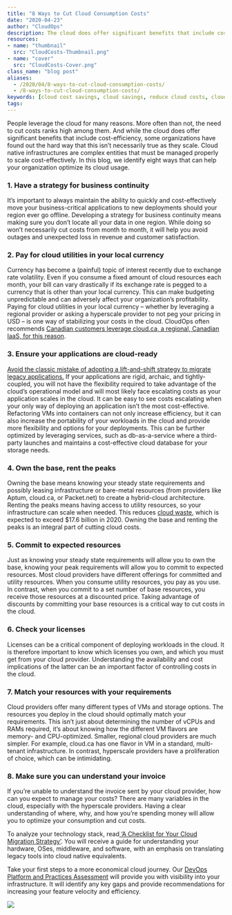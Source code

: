 ```yaml
---
title: "8 Ways to Cut Cloud Consumption Costs"
date: "2020-04-23"
author: "CloudOps"
description: The cloud does offer significant benefits that include cost-efficiency, but certain best practices must be followed.
resources:
- name: "thumbnail"
  src: "CloudCosts-Thumbnail.png"
- name: "cover"
  src: "CloudCosts-Cover.png"
class_name: "blog post"
aliases:
  - /2020/04/8-ways-to-cut-cloud-consumption-costs/
  - /8-ways-to-cut-cloud-consumption-costs/
keywords: [cloud cost savings, cloud savings, reduce cloud costs, cloud consumption savings]
tags:
---
```



<p>People leverage the cloud for many reasons. More often than not, the need to cut costs ranks high among them. And while the cloud does offer significant benefits that include cost-efficiency, some organizations have found out the hard way that this isn’t necessarily true as they scale. Cloud native infrastructures are complex entities that must be managed properly to scale cost-effectively. In this blog, we identify eight ways that can help your organization optimize its cloud usage.</p>

<h3>1. Have a strategy for business continuity</h3>

<p>It’s important to always maintain the ability to quickly and cost-effectively move your business-critical applications to new deployments should your region ever go offline. Developing a strategy for business continuity means making sure you don’t locate all your data in one region. While doing so won’t necessarily cut costs from month to month, it will help you avoid outages and unexpected loss in revenue and customer satisfaction.</p>

<h3>2. Pay for cloud utilities in your local currency</h3>

<p>Currency has become a (painful) topic of interest recently due to exchange rate volatility. Even if you consume a fixed amount of cloud resources each month, your bill can vary drastically if its exchange rate is pegged to a currency that is other than your local currency. This can make budgeting unpredictable and can adversely affect your organization’s profitability. Paying for cloud utilities in your local currency – whether by leveraging a regional provider or asking a hyperscale provider to not peg your pricing in USD – is one way of stabilizing your costs in the cloud. CloudOps often recommends <a href="https://cloud.ca/">Canadian customers leverage cloud.ca, a regional, Canadian IaaS, for this reason</a>.</p>

<h3>3. Ensure your applications are cloud-ready</h3>

<p><a href="https://www.cloudops.com/2018/08/how-to-choose-a-cloud-provider-6-factors-to-think-about-when-migrating-to-the-cloud/">Avoid the classic mistake of adopting a lift-and-shift strategy to migrate legacy applications.</a> If your applications are rigid, archaic, and tightly-coupled, you will not have the flexibility required to take advantage of the cloud’s operational model and will most likely face escalating costs as your application scales in the cloud. It can be easy to see costs escalating when your only way of deploying an application isn’t the most cost-effective. Refactoring VMs into containers can not only increase efficiency, but it can also increase the portability of your workloads in the cloud and provide more flexibility and options for your deployments. This can be further optimized by leveraging services, such as db-as-a-service where a third-party launches and maintains a cost-effective cloud database for your storage needs.</p>

<h3>4. Own the base, rent the peaks</h3>

<p>Owning the base means knowing your steady state requirements and possibly leasing infrastructure or bare-metal resources (from providers like Aptum, cloud.ca, or Packet.net) to create a hybrid-cloud architecture. Renting the peaks means having access to utility resources, so your infrastructure can scale when needed. This reduces <a href="https://devops.com/the-cloud-is-booming-but-so-is-cloud-waste/">cloud waste</a>, which is expected to exceed $17.6 billion in 2020. Owning the base and renting the peaks is an integral part of cutting cloud costs.</p>

<h3>5. Commit to expected resources</h3>

<p>Just as knowing your steady state requirements will allow you to own the base, knowing your peak requirements will allow you to commit to expected resources. Most cloud providers have different offerings for committed and utility resources. When you consume utility resources, you pay as you use. In contrast, when you commit to a set number of base resources, you receive those resources at a discounted price. Taking advantage of discounts by committing your base resources is a critical way to cut costs in the cloud.</p>

<h3>6. Check your licenses</h3>

<p>Licenses can be a critical component of deploying workloads in the cloud. It is therefore important to know which licenses you own, and which you must get from your cloud provider. Understanding the availability and cost implications of the latter can be an important factor of controlling costs in the cloud.</p>

<h3>7. Match your resources with your requirements</h3>

<p>Cloud providers offer many different types of VMs and storage options. The resources you deploy in the cloud should optimally match your requirements. This isn’t just about determining the number of vCPUs and RAMs required, it’s about knowing how the different VM flavors are memory- and CPU-optimized. Smaller, regional cloud providers are much simpler. For example, cloud.ca has one flavor in VM in a standard, multi-tenant infrastructure. In contrast, hyperscale providers have a proliferation of choice, which can be intimidating.</p>

<h3>8. Make sure you can understand your invoice</h3>

<p>If you’re unable to understand the invoice sent by your cloud provider, how can you expect to manage your costs? There are many variables in the cloud, especially with the hyperscale providers. Having a clear understanding of where, why, and how you’re spending money will allow you to optimize your consumption and cut costs.</p>

<p>To analyze your technology stack, read<a href="/resources/white-papers/a-checklist-for-your-cloud-migration-strategy/"> ‘A Checklist for Your Cloud Migration Strategy’</a>. You will receive a guide for understanding your hardware, OSes, middleware, and software, with an emphasis on translating legacy tools into cloud native equivalents.</p>

<p>Take your first steps to a more economical cloud journey. Our <a href="/devops-platform-practices-assessment/">DevOps Platform and Practices Assessment</a> will provide you with visibility into your infrastructure. It will identify any key gaps and provide recommendations for increasing your feature velocity and efficiency.</p>

<div class="row">
    <div class="col-xl-8 offset-xl-2 col-lg-10 offset-lg-1 col-md-10 offset-md-1 col-sm-12 col-xs-12 cta-image">
    <a href="/resources/white-papers/how-to-initiate-devops-transformation-by-assessing-culture-and-processes/">
      <img src="/images/blog/cta/white-paper.jpeg">
    </a>
    </div>
</div>